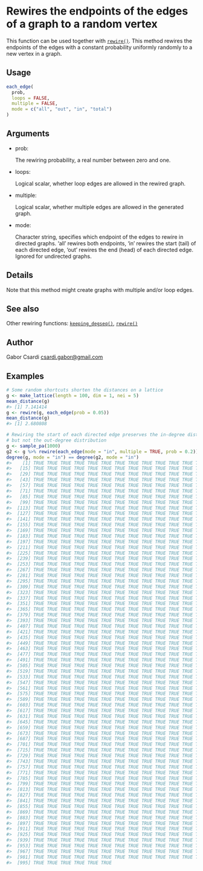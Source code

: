 # Rewires the endpoints of the edges of a graph to a random vertex

This function can be used together with
[`rewire()`](https://r.igraph.org/reference/rewire.md). This method
rewires the endpoints of the edges with a constant probability uniformly
randomly to a new vertex in a graph.

## Usage

``` r
each_edge(
  prob,
  loops = FALSE,
  multiple = FALSE,
  mode = c("all", "out", "in", "total")
)
```

## Arguments

- prob:

  The rewiring probability, a real number between zero and one.

- loops:

  Logical scalar, whether loop edges are allowed in the rewired graph.

- multiple:

  Logical scalar, whether multiple edges are allowed in the generated
  graph.

- mode:

  Character string, specifies which endpoint of the edges to rewire in
  directed graphs. ‘all’ rewires both endpoints, ‘in’ rewires the start
  (tail) of each directed edge, ‘out’ rewires the end (head) of each
  directed edge. Ignored for undirected graphs.

## Details

Note that this method might create graphs with multiple and/or loop
edges.

## See also

Other rewiring functions:
[`keeping_degseq()`](https://r.igraph.org/reference/keeping_degseq.md),
[`rewire()`](https://r.igraph.org/reference/rewire.md)

## Author

Gabor Csardi <csardi.gabor@gmail.com>

## Examples

``` r
# Some random shortcuts shorten the distances on a lattice
g <- make_lattice(length = 100, dim = 1, nei = 5)
mean_distance(g)
#> [1] 7.141414
g <- rewire(g, each_edge(prob = 0.05))
mean_distance(g)
#> [1] 2.680808

# Rewiring the start of each directed edge preserves the in-degree distribution
# but not the out-degree distribution
g <- sample_pa(1000)
g2 <- g %>% rewire(each_edge(mode = "in", multiple = TRUE, prob = 0.2))
degree(g, mode = "in") == degree(g2, mode = "in")
#>    [1] TRUE TRUE TRUE TRUE TRUE TRUE TRUE TRUE TRUE TRUE TRUE TRUE TRUE TRUE
#>   [15] TRUE TRUE TRUE TRUE TRUE TRUE TRUE TRUE TRUE TRUE TRUE TRUE TRUE TRUE
#>   [29] TRUE TRUE TRUE TRUE TRUE TRUE TRUE TRUE TRUE TRUE TRUE TRUE TRUE TRUE
#>   [43] TRUE TRUE TRUE TRUE TRUE TRUE TRUE TRUE TRUE TRUE TRUE TRUE TRUE TRUE
#>   [57] TRUE TRUE TRUE TRUE TRUE TRUE TRUE TRUE TRUE TRUE TRUE TRUE TRUE TRUE
#>   [71] TRUE TRUE TRUE TRUE TRUE TRUE TRUE TRUE TRUE TRUE TRUE TRUE TRUE TRUE
#>   [85] TRUE TRUE TRUE TRUE TRUE TRUE TRUE TRUE TRUE TRUE TRUE TRUE TRUE TRUE
#>   [99] TRUE TRUE TRUE TRUE TRUE TRUE TRUE TRUE TRUE TRUE TRUE TRUE TRUE TRUE
#>  [113] TRUE TRUE TRUE TRUE TRUE TRUE TRUE TRUE TRUE TRUE TRUE TRUE TRUE TRUE
#>  [127] TRUE TRUE TRUE TRUE TRUE TRUE TRUE TRUE TRUE TRUE TRUE TRUE TRUE TRUE
#>  [141] TRUE TRUE TRUE TRUE TRUE TRUE TRUE TRUE TRUE TRUE TRUE TRUE TRUE TRUE
#>  [155] TRUE TRUE TRUE TRUE TRUE TRUE TRUE TRUE TRUE TRUE TRUE TRUE TRUE TRUE
#>  [169] TRUE TRUE TRUE TRUE TRUE TRUE TRUE TRUE TRUE TRUE TRUE TRUE TRUE TRUE
#>  [183] TRUE TRUE TRUE TRUE TRUE TRUE TRUE TRUE TRUE TRUE TRUE TRUE TRUE TRUE
#>  [197] TRUE TRUE TRUE TRUE TRUE TRUE TRUE TRUE TRUE TRUE TRUE TRUE TRUE TRUE
#>  [211] TRUE TRUE TRUE TRUE TRUE TRUE TRUE TRUE TRUE TRUE TRUE TRUE TRUE TRUE
#>  [225] TRUE TRUE TRUE TRUE TRUE TRUE TRUE TRUE TRUE TRUE TRUE TRUE TRUE TRUE
#>  [239] TRUE TRUE TRUE TRUE TRUE TRUE TRUE TRUE TRUE TRUE TRUE TRUE TRUE TRUE
#>  [253] TRUE TRUE TRUE TRUE TRUE TRUE TRUE TRUE TRUE TRUE TRUE TRUE TRUE TRUE
#>  [267] TRUE TRUE TRUE TRUE TRUE TRUE TRUE TRUE TRUE TRUE TRUE TRUE TRUE TRUE
#>  [281] TRUE TRUE TRUE TRUE TRUE TRUE TRUE TRUE TRUE TRUE TRUE TRUE TRUE TRUE
#>  [295] TRUE TRUE TRUE TRUE TRUE TRUE TRUE TRUE TRUE TRUE TRUE TRUE TRUE TRUE
#>  [309] TRUE TRUE TRUE TRUE TRUE TRUE TRUE TRUE TRUE TRUE TRUE TRUE TRUE TRUE
#>  [323] TRUE TRUE TRUE TRUE TRUE TRUE TRUE TRUE TRUE TRUE TRUE TRUE TRUE TRUE
#>  [337] TRUE TRUE TRUE TRUE TRUE TRUE TRUE TRUE TRUE TRUE TRUE TRUE TRUE TRUE
#>  [351] TRUE TRUE TRUE TRUE TRUE TRUE TRUE TRUE TRUE TRUE TRUE TRUE TRUE TRUE
#>  [365] TRUE TRUE TRUE TRUE TRUE TRUE TRUE TRUE TRUE TRUE TRUE TRUE TRUE TRUE
#>  [379] TRUE TRUE TRUE TRUE TRUE TRUE TRUE TRUE TRUE TRUE TRUE TRUE TRUE TRUE
#>  [393] TRUE TRUE TRUE TRUE TRUE TRUE TRUE TRUE TRUE TRUE TRUE TRUE TRUE TRUE
#>  [407] TRUE TRUE TRUE TRUE TRUE TRUE TRUE TRUE TRUE TRUE TRUE TRUE TRUE TRUE
#>  [421] TRUE TRUE TRUE TRUE TRUE TRUE TRUE TRUE TRUE TRUE TRUE TRUE TRUE TRUE
#>  [435] TRUE TRUE TRUE TRUE TRUE TRUE TRUE TRUE TRUE TRUE TRUE TRUE TRUE TRUE
#>  [449] TRUE TRUE TRUE TRUE TRUE TRUE TRUE TRUE TRUE TRUE TRUE TRUE TRUE TRUE
#>  [463] TRUE TRUE TRUE TRUE TRUE TRUE TRUE TRUE TRUE TRUE TRUE TRUE TRUE TRUE
#>  [477] TRUE TRUE TRUE TRUE TRUE TRUE TRUE TRUE TRUE TRUE TRUE TRUE TRUE TRUE
#>  [491] TRUE TRUE TRUE TRUE TRUE TRUE TRUE TRUE TRUE TRUE TRUE TRUE TRUE TRUE
#>  [505] TRUE TRUE TRUE TRUE TRUE TRUE TRUE TRUE TRUE TRUE TRUE TRUE TRUE TRUE
#>  [519] TRUE TRUE TRUE TRUE TRUE TRUE TRUE TRUE TRUE TRUE TRUE TRUE TRUE TRUE
#>  [533] TRUE TRUE TRUE TRUE TRUE TRUE TRUE TRUE TRUE TRUE TRUE TRUE TRUE TRUE
#>  [547] TRUE TRUE TRUE TRUE TRUE TRUE TRUE TRUE TRUE TRUE TRUE TRUE TRUE TRUE
#>  [561] TRUE TRUE TRUE TRUE TRUE TRUE TRUE TRUE TRUE TRUE TRUE TRUE TRUE TRUE
#>  [575] TRUE TRUE TRUE TRUE TRUE TRUE TRUE TRUE TRUE TRUE TRUE TRUE TRUE TRUE
#>  [589] TRUE TRUE TRUE TRUE TRUE TRUE TRUE TRUE TRUE TRUE TRUE TRUE TRUE TRUE
#>  [603] TRUE TRUE TRUE TRUE TRUE TRUE TRUE TRUE TRUE TRUE TRUE TRUE TRUE TRUE
#>  [617] TRUE TRUE TRUE TRUE TRUE TRUE TRUE TRUE TRUE TRUE TRUE TRUE TRUE TRUE
#>  [631] TRUE TRUE TRUE TRUE TRUE TRUE TRUE TRUE TRUE TRUE TRUE TRUE TRUE TRUE
#>  [645] TRUE TRUE TRUE TRUE TRUE TRUE TRUE TRUE TRUE TRUE TRUE TRUE TRUE TRUE
#>  [659] TRUE TRUE TRUE TRUE TRUE TRUE TRUE TRUE TRUE TRUE TRUE TRUE TRUE TRUE
#>  [673] TRUE TRUE TRUE TRUE TRUE TRUE TRUE TRUE TRUE TRUE TRUE TRUE TRUE TRUE
#>  [687] TRUE TRUE TRUE TRUE TRUE TRUE TRUE TRUE TRUE TRUE TRUE TRUE TRUE TRUE
#>  [701] TRUE TRUE TRUE TRUE TRUE TRUE TRUE TRUE TRUE TRUE TRUE TRUE TRUE TRUE
#>  [715] TRUE TRUE TRUE TRUE TRUE TRUE TRUE TRUE TRUE TRUE TRUE TRUE TRUE TRUE
#>  [729] TRUE TRUE TRUE TRUE TRUE TRUE TRUE TRUE TRUE TRUE TRUE TRUE TRUE TRUE
#>  [743] TRUE TRUE TRUE TRUE TRUE TRUE TRUE TRUE TRUE TRUE TRUE TRUE TRUE TRUE
#>  [757] TRUE TRUE TRUE TRUE TRUE TRUE TRUE TRUE TRUE TRUE TRUE TRUE TRUE TRUE
#>  [771] TRUE TRUE TRUE TRUE TRUE TRUE TRUE TRUE TRUE TRUE TRUE TRUE TRUE TRUE
#>  [785] TRUE TRUE TRUE TRUE TRUE TRUE TRUE TRUE TRUE TRUE TRUE TRUE TRUE TRUE
#>  [799] TRUE TRUE TRUE TRUE TRUE TRUE TRUE TRUE TRUE TRUE TRUE TRUE TRUE TRUE
#>  [813] TRUE TRUE TRUE TRUE TRUE TRUE TRUE TRUE TRUE TRUE TRUE TRUE TRUE TRUE
#>  [827] TRUE TRUE TRUE TRUE TRUE TRUE TRUE TRUE TRUE TRUE TRUE TRUE TRUE TRUE
#>  [841] TRUE TRUE TRUE TRUE TRUE TRUE TRUE TRUE TRUE TRUE TRUE TRUE TRUE TRUE
#>  [855] TRUE TRUE TRUE TRUE TRUE TRUE TRUE TRUE TRUE TRUE TRUE TRUE TRUE TRUE
#>  [869] TRUE TRUE TRUE TRUE TRUE TRUE TRUE TRUE TRUE TRUE TRUE TRUE TRUE TRUE
#>  [883] TRUE TRUE TRUE TRUE TRUE TRUE TRUE TRUE TRUE TRUE TRUE TRUE TRUE TRUE
#>  [897] TRUE TRUE TRUE TRUE TRUE TRUE TRUE TRUE TRUE TRUE TRUE TRUE TRUE TRUE
#>  [911] TRUE TRUE TRUE TRUE TRUE TRUE TRUE TRUE TRUE TRUE TRUE TRUE TRUE TRUE
#>  [925] TRUE TRUE TRUE TRUE TRUE TRUE TRUE TRUE TRUE TRUE TRUE TRUE TRUE TRUE
#>  [939] TRUE TRUE TRUE TRUE TRUE TRUE TRUE TRUE TRUE TRUE TRUE TRUE TRUE TRUE
#>  [953] TRUE TRUE TRUE TRUE TRUE TRUE TRUE TRUE TRUE TRUE TRUE TRUE TRUE TRUE
#>  [967] TRUE TRUE TRUE TRUE TRUE TRUE TRUE TRUE TRUE TRUE TRUE TRUE TRUE TRUE
#>  [981] TRUE TRUE TRUE TRUE TRUE TRUE TRUE TRUE TRUE TRUE TRUE TRUE TRUE TRUE
#>  [995] TRUE TRUE TRUE TRUE TRUE TRUE
```
